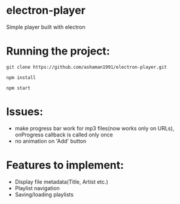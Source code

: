 # electron-player

Simple player built with electron

# Running the project:

`git clone https://github.com/ashaman1991/electron-player.git`

`npm install`

`npm start`

# Issues: 

- make progress bar work for mp3 files(now works only on URLs), onProgress callback is called only once
- no animation on 'Add' button

# Features to implement:

- Display file metadata(Title,  Artist etc.)
- Playlist navigation
- Saving/loading playlists
